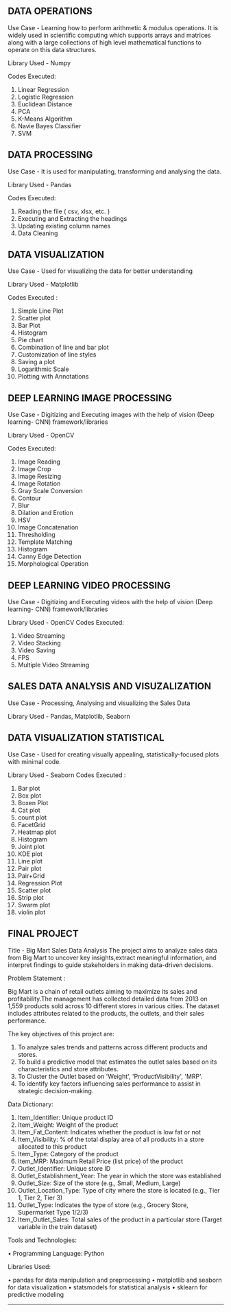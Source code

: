 ## DATA OPERATIONS
Use Case - Learning how to perform arithmetic & modulus operations. It is widely used in scientific computing which supports arrays and matrices along with a large collections of high level mathematical functions to operate on this data structures.

Library Used - Numpy

Codes Executed: 
1. Linear Regression
2. Logistic Regression
3. Euclidean Distance
4. PCA
5. K-Means Algorithm
6. Navie Bayes Classifier
7. SVM

## DATA PROCESSING
Use Case - It is used for manipulating, transforming and analysing the data.

Library Used - Pandas

Codes Executed:
1. Reading the file ( csv, xlsx, etc. )
2. Executing and Extracting the headings
3. Updating existing column names
4. Data Cleaning

## DATA VISUALIZATION
Use Case - Used for visualizing the data for better understanding

Library Used - Matplotlib

Codes Executed :
1. Simple Line Plot
2. Scatter plot
3. Bar Plot
4. Histogram
5. Pie chart
6. Combination of line and bar plot
7. Customization of line styles
8. Saving a plot
9. Logarithmic Scale
10. Plotting with Annotations

## DEEP LEARNING IMAGE PROCESSING
Use Case - Digitizing and Executing images with the help of vision (Deep learning- CNN) framework/libraries

Library Used - OpenCV

Codes Executed:
1. Image Reading
2. Image Crop
3. Image Resizing
4. Image Rotation
5. Gray Scale Conversion
6. Contour
7. Blur
8. Dilation and Erotion
9. HSV
10. Image Concatenation
11. Thresholding
12. Template Matching
13. Histogram
14. Canny Edge Detection
15. Morphological Operation

## DEEP LEARNING VIDEO PROCESSING
Use Case - Digitizing and Executing videos with the help of vision (Deep learning- CNN) framework/libraries

Library Used - OpenCV
Codes Executed:
1. Video Streaming
2. Video Stacking
3. Video Saving
4. FPS
5. Multiple Video Streaming

## SALES DATA ANALYSIS AND VISUZALIZATION
Use Case - Processing, Analysing and visualizing the Sales Data

Library Used - Pandas, Matplotlib, Seaborn

## DATA VISUALIZATION STATISTICAL
Use Case -  Used for creating visually appealing, statistically-focused plots with minimal code.

Library Used -  Seaborn
Codes Executed :
1. Bar plot
2. Box plot
3. Boxen Plot
4. Cat plot
5. count plot
6. FacetGrid
7. Heatmap plot
8. Histogram
9. Joint plot
10. KDE plot
11. Line plot
12. Pair plot
13. Pair+Grid
14. Regression Plot
15. Scatter plot
16. Strip plot
17. Swarm plot
18. violin plot

## FINAL PROJECT
Title - Big Mart Sales Data Analysis
The project aims to analyze sales data from Big Mart to uncover key insights,extract meaningful information, and interpret findings to guide stakeholders in making data-driven decisions.

Problem Statement :

Big Mart is a chain of retail outlets aiming to maximize its sales and profitability.The management has collected detailed data from 2013 on 1,559 products sold across 10 different stores in various cities. The dataset includes attributes related to the products, the outlets, and their sales performance.

The key objectives of this project are:
1. To analyze sales trends and patterns across different products and stores.
2. To build a predictive model that estimates the outlet sales based on its characteristics and store attributes.
3. To Cluster the Outlet based on 'Weight', 'ProductVisibility', 'MRP'.
4. To identify key factors influencing sales performance to assist in strategic decision-making.

Data Dictionary:
  1. Item_Identifier: Unique product ID
  2. Item_Weight: Weight of the product
  3. Item_Fat_Content: Indicates whether the product is low fat or not
  4. Item_Visibility: % of the total display area of all products in a store allocated to this product
  5. Item_Type: Category of the product
  6. Item_MRP: Maximum Retail Price (list price) of the product
  7. Outlet_Identifier: Unique store ID
  8. Outlet_Establishment_Year: The year in which the store was established
  9. Outlet_Size: Size of the store (e.g., Small, Medium, Large)
  10. Outlet_Location_Type: Type of city where the store is located (e.g., Tier 1, Tier 2, Tier 3)
  11. Outlet_Type: Indicates the type of store (e.g., Grocery Store, Supermarket Type 1/2/3)
  12. Item_Outlet_Sales: Total sales of the product in a particular store (Target variable in the train dataset)

Tools and Technologies:

• Programming Language: Python

Libraries Used:

  •  pandas for data manipulation and preprocessing
  •  matplotlib and seaborn for data visualization
  •  statsmodels for statistical analysis
  •  sklearn for predictive modeling

-------------------------------------------------------------------------------------------------------------------



